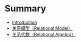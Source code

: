# Summary

* [Introduction](README.md)
* [关系模型（Relational Model）](relational-model.md)
* [关系代数（Relational Algebra）](guan-xi-daishu-ff08-relational-algebra.md)

